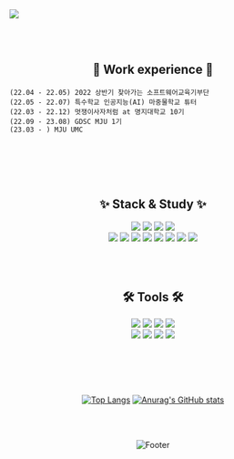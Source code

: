 <img src="https://capsule-render.vercel.app/api?type=waving&color=9C9EFE&&fontColor=FFFFFF&height=200&section=header&text=Ji%20eun%20Lee&desc=%20Nice%20to%20meet%20U%20:)%20&fontSize=80&fontAlign=70&animation=twinkling&stroke=B1E1FF&strokeWidth=3&descAlign=80&descAlignY=65" />


  
  <br/><br/>
  <div align="center">    

  ## 🍒 Work experience    🍒
  </div>   
     
    
    (22.04 - 22.05) 2022 상반기 찾아가는 소프트웨어교육기부단 
    (22.05 - 22.07) 특수학교 인공지능(AI) 마중물학교 튜터 
    (22.03 - 22.12) 멋쟁이사자처럼 at 명지대학교 10기
    (22.09 - 23.08) GDSC MJU 1기
    (23.03 - ) MJU UMC
    
    
<br/><br/><br/><br/>   

<div align="center">   
  
  
  ## ✨ Stack & Study   ✨
  <img src="https://img.shields.io/badge/HTML5-E34F26?style=for-the-badge&logo=HTML5&logoColor=FFFFFF">
<img src="https://img.shields.io/badge/CSS3-1572B6?style=for-the-badge&logo=CSS3&logoColor=FFFFFF">
<img src="https://img.shields.io/badge/JavaScript-F7DF1E?style=for-the-badge&logo=JavaScript&logoColor=FFFFFF">
<img src="https://img.shields.io/badge/React-61DAFB?style=for-the-badge&logo=React&logoColor=FFFFFF">  
  <br/>   
<img src="https://img.shields.io/badge/Prettier-F7B93E?style=for-the-badge&logo=Prettier&logoColor=FFFFFF">
<img src="https://img.shields.io/badge/ESLint-4B32C3?style=for-the-badge&logo=ESLint&logoColor=FFFFFF">
<img src="https://img.shields.io/badge/Python-3776AB?style=for-the-badge&logo=Python&logoColor=FFFFFF">
<img src="https://img.shields.io/badge/Java-007396?style=for-the-badge&logo=OpenJDK&logoColor=white"/>
<img src="https://img.shields.io/badge/Kotlin-7F52FF?style=for-the-badge&logo=Kotlin&logoColor=FFFFFF">
<img src="https://img.shields.io/badge/R-276DC3?style=for-the-badge&logo=R&logoColor=FFFFFF">
<img src="https://img.shields.io/badge/Yarn-2C8EBB?style=for-the-badge&logo=Yarn&logoColor=FFFFFF">
<img src="https://img.shields.io/badge/npm-CB3837?style=for-the-badge&logo=npm&logoColor=FFFFFF">
  <br/><br/><br/><br/>


  ##  🛠 Tools   🛠
<img src="https://img.shields.io/badge/GitHub-181717?style=for-the-badge&logo=GitHub&logoColor=FFFFFF">
<img src="https://img.shields.io/badge/Notion-000000?style=for-the-badge&logo=Notion&logoColor=FFFFFF">
<img src="https://img.shields.io/badge/Slack-4A154B?style=for-the-badge&logo=Slack&logoColor=FFFFFF">
<img src="https://img.shields.io/badge/Figma-F24E1E?style=for-the-badge&logo=Figma&logoColor=FFFFFF">  
  <br/>   
<img src="https://img.shields.io/badge/Visual Studio Code-007ACC?style=for-the-badge&logo=Visual Studio Code&logoColor=FFFFFF">
<img src="https://img.shields.io/badge/Android Studio-3DDC84?style=for-the-badge&logo=Android Studio&logoColor=FFFFFF">
<img src="https://img.shields.io/badge/RStudio-75AADB?style=for-the-badge&logo=RStudio&logoColor=FFFFFF">
<img src="https://img.shields.io/badge/Eclipse IDE-2C2255?style=for-the-badge&logo=Eclipse IDE&logoColor=FFFFFF"> 
    
  <br/><br/><br/><br/>

  [![Top Langs](https://github-readme-stats.vercel.app/api/top-langs/?username=ijieun&layout=compact&theme=cobalt)](https://github.com/ijieun/github-readme-stats)
  [![Anurag's GitHub stats](https://github-readme-stats.vercel.app/api?username=ijieun&show_icons=true&theme=cobalt)](https://github.com/ijieun/github-readme-stats)
 
<br/><br/>
   
   ![Footer](https://capsule-render.vercel.app/api?type=waving&color=auto&height=200&section=footer)
   
</div>
